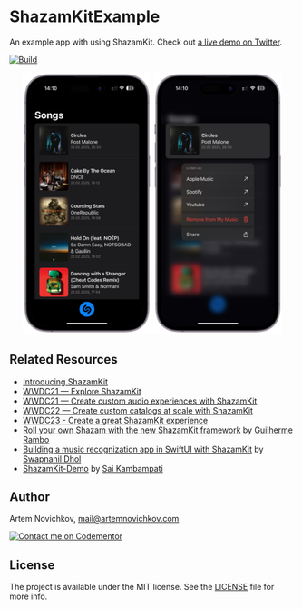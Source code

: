 # ShazamKitExample

An example app with using ShazamKit. Check out [a live demo on Twitter](https://twitter.com/iosartem/status/1402967141712814089).

[![Build](https://github.com/artemnovichkov/ShazamKitExample/actions/workflows/build.yml/badge.svg)](https://github.com/artemnovichkov/ShazamKitExample/actions/workflows/build.yml)

<p align="center"/>
  <img src=".github/screenshot_1.PNG" width="45%"/>
  <img src=".github/screenshot_2.PNG" width="45%"/>
</p>

## Related Resources

- [Introducing ShazamKit](https://developer.apple.com/shazamkit)
- [WWDC21 — Explore ShazamKit](https://developer.apple.com/videos/play/wwdc2021/10044)
- [WWDC21 — Create custom audio experiences with ShazamKit](https://developer.apple.com/videos/play/wwdc2021/10045)
- [WWDC22 — Create custom catalogs at scale with ShazamKit](https://developer.apple.com/videos/play/wwdc2022/10028/)
- [WWDC23 - Create a great ShazamKit experience](https://developer.apple.com/videos/play/wwdc2023/10051/)
- [Roll your own Shazam with the new ShazamKit framework](https://wwdcbysundell.com/2021/roll-your-own-shazam-with-shazamkit) by [Guilherme Rambo](https://twitter.com/_inside)
- [Building a music recognization app in SwiftUI with ShazamKit](https://swapnanildhol.blog/blog/tech/2021-06-09-building-music-recognition-swiftui-shazamkit) by [Swapnanil Dhol](https://twitter.com/swapnanildhol)
- [ShazamKit-Demo](https://github.com/heysaik/ShazamKit-Demo) by [Sai Kambampati](https://twitter.com/HeySaiK)

## Author

Artem Novichkov, mail@artemnovichkov.com

[![Contact me on Codementor](https://www.codementor.io/m-badges/artemnovichkov/im-a-cm-b.svg)](https://www.codementor.io/@artemnovichkov?refer=badge)

## License

The project is available under the MIT license. See the [LICENSE](./LICENSE) file for more info.
